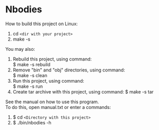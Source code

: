 # Nbodies
How to build this project on Linux:  
1. cd `<dir with your project>`  
2. make -s 

You may also:  
1. Rebuild this project, using command:  
   $ make -s rebuild
2. Remove \"bin\" and \"obj\" directories, using command:  
   $ make -s clean
3. Run this project, using command:  
   $ make -s run
4. Create tar archive with this project,
using command:
   $ make -s tar 

See the manual on how to use this program.  
To do this, open manual.txt or enter a commands:  
1. $ cd `<Directory with this project>`  
2. $ ./bin/nbodies -h  
